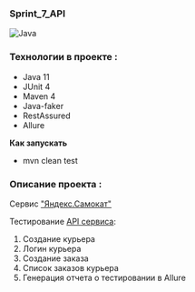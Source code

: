 ### Sprint_7_API ###

![Java](https://img.shields.io/badge/java-%23ED8B00.svg?style=for-the-badge&logo=java&logoColor=white)


### Технологии в проекте :  ### 
- Java 11
- JUnit 4
- Maven 4
- Java-faker
- RestAssured
- Allure

**Как запускать**
- mvn clean test

### Описание проекта : ###
Сервис ["Яндекс.Самокат"](https://qa-scooter.praktikum-services.ru/)

Тестирование [API сервиса](qa-scooter.praktikum-services.ru/docs/):

1. Создание курьера
2. Логин курьера
3. Создание заказа
4. Список заказов курьера
5. Генерация отчета о тестировании в Allure